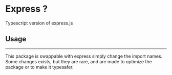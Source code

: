 # Express ?

Typescript version of express.js

## Usage
---
This package is swappable with express simply change the import names. <br>
Some changes exists, but they are rare, and are made to optimize the package or to make it typesafer.